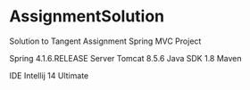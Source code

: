# AssignmentSolution
Solution to Tangent Assignment
Spring MVC Project

Spring 4.1.6.RELEASE
Server Tomcat 8.5.6
Java SDK 1.8
Maven

IDE Intellij 14 Ultimate
